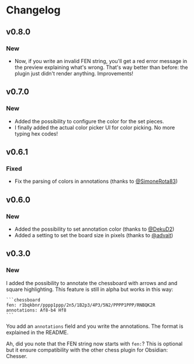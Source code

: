 # Changelog

## v0.8.0

### New

- Now, if you write an invalid FEN string, you'll get a red error message in the preview explaining what's wrong. That's way better than before: the plugin just didn't render anything. Improvements!

## v0.7.0

### New

- Added the possibility to configure the color for the set pieces.
- I finally added the actual color picker UI for color picking. No more typing hex codes!

## v0.6.1

### Fixed

- Fix the parsing of colors in annotations (thanks to [@SimoneRota83](https://github.com/SimoneRota83))

## v0.6.0

### New

- Added the possibility to set annotation color (thanks to [@DekuD2](https://github.com/DekuD2))
- Added a setting to set the board size in pixels (thanks to [@advait](https://github.com/advait))

## v0.3.0

### New

I added the possibility to annotate the chessboard with arrows and and square highlighting. This feature is still in alpha but works in this way:

````
```chessboard
fen: r1bqkbnr/pppp1ppp/2n5/1B2p3/4P3/5N2/PPPP1PPP/RNBQK2R
annotations: Af8-b4 Hf8
```
````

You add an `annotations` field and you write the annotations. The format is explained in the README.

Ah, did you note that the FEN string now starts with `fen:`? This is optional but it ensure compatibility with the other chess plugin for Obsidian: Chesser.
